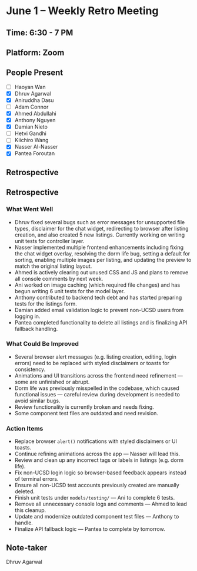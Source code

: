 # June 1 – Weekly Retro Meeting

## Time: 6:30 - 7 PM 
## Platform: Zoom  

## People Present
- [ ] Haoyan Wan  
- [x] Dhruv Agarwal  
- [x] Aniruddha Dasu  
- [ ] Adam Connor  
- [x] Ahmed Abdullahi  
- [x] Anthony Nguyen  
- [x] Damian Nieto  
- [ ] Hetvi Gandhi  
- [ ] Kiichiro Wang  
- [x] Nasser Al-Nasser  
- [x] Pantea Foroutan  

## Retrospective

## Retrospective

### What Went Well  
- Dhruv fixed several bugs such as error messages for unsupported file types, disclaimer for the chat widget, redirecting to browser after listing creation, and also created 5 new listings. Currently working on writing unit tests for controller layer. 
- Nasser implemented multiple frontend enhancements including fixing the chat widget overlay, resolving the dorm life bug, setting a default for sorting, enabling multiple images per listing, and updating the preview to match the original listing layout.  
- Ahmed is actively clearing out unused CSS and JS and plans to remove all console comments by next week.  
- Ani worked on image caching (which required file changes) and has begun writing 6 unit tests for the model layer.  
- Anthony contributed to backend tech debt and has started preparing tests for the listings form.  
- Damian added email validation logic to prevent non-UCSD users from logging in.  
- Pantea completed functionality to delete all listings and is finalizing API fallback handling.

### What Could Be Improved  
- Several browser alert messages (e.g. listing creation, editing, login errors) need to be replaced with styled disclaimers or toasts for consistency.  
- Animations and UI transitions across the frontend need refinement — some are unfinished or abrupt.  
- Dorm life was previously misspelled in the codebase, which caused functional issues — careful review during development is needed to avoid similar bugs.  
- Review functionality is currently broken and needs fixing.  
- Some component test files are outdated and need revision.

### Action Items  
- Replace browser `alert()` notifications with styled disclaimers or UI toasts.  
- Continue refining animations across the app — Nasser will lead this.  
- Review and clean up any incorrect tags or labels in listings (e.g. dorm life).  
- Fix non-UCSD login logic so browser-based feedback appears instead of terminal errors.  
- Ensure all non-UCSD test accounts previously created are manually deleted.  
- Finish unit tests under `models/testing/` — Ani to complete 6 tests.  
- Remove all unnecessary console logs and comments — Ahmed to lead this cleanup.  
- Update and modernize outdated component test files — Anthony to handle.  
- Finalize API fallback logic — Pantea to complete by tomorrow.

## Note-taker 
Dhruv Agarwal